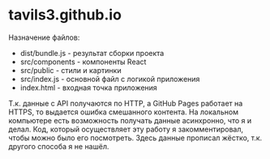 # tavils3.github.io

Назначение файлов:
- dist/bundle.js - результат сборки проекта
- src/components - компоненты React
- src/public - стили и картинки
- src/index.js - основной файл с логикой приложения
- index.html - входная точка приложения


Т.к. данные с API получаются по HTTP, а GitHub Pages работает на HTTPS, то выдается ошибка смешанного контента. На локальном компьютере
есть возможность получать данные асинхронно, что я и делал. Код, который осуществляет эту работу я закомментировал, чтобы можно было его посмотреть. Здесь данные прописал жёстко, т.к. другого способа я не нашёл.

